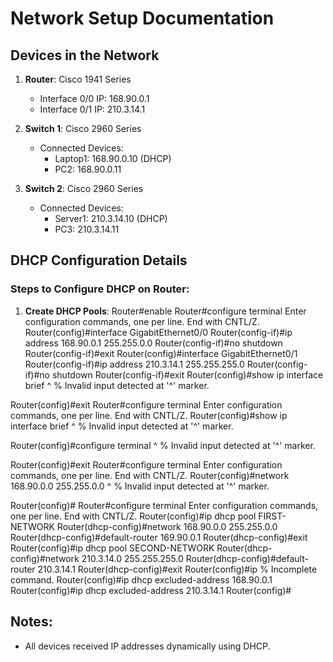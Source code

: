 # Network Setup Documentation

## Devices in the Network

1. **Router**: Cisco 1941 Series
   - Interface 0/0 IP: 168.90.0.1
   - Interface 0/1 IP: 210.3.14.1

2. **Switch 1**: Cisco 2960 Series
   - Connected Devices:
     - Laptop1: 168.90.0.10 (DHCP)
     - PC2: 168.90.0.11

3. **Switch 2**: Cisco 2960 Series
   - Connected Devices:
     - Server1: 210.3.14.10 (DHCP)
     - PC3: 210.3.14.11


## DHCP Configuration Details

### Steps to Configure DHCP on Router:
1. **Create DHCP Pools**:
Router#enable
Router#configure terminal
Enter configuration commands, one per line. End with CNTL/Z.
Router(config)#interface GigabitEthernet0/0
Router(config-if)#ip address 168.90.0.1 255.255.0.0
Router(config-if)#no shutdown
Router(config-if)#exit
Router(config)#interface GigabitEthernet0/1
Router(config-if)#ip address 210.3.14.1 255.255.255.0
Router(config-if)#no shutdown
Router(config-if)#exit
Router(config)#show ip interface brief
^
% Invalid input detected at '^' marker.
	
Router(config)#exit
Router#configure terminal
Enter configuration commands, one per line. End with CNTL/Z.
Router(config)#show ip interface brief
^
% Invalid input detected at '^' marker.
	
Router(config)#configure terminal
^
% Invalid input detected at '^' marker.
	
Router(config)#exit
Router#configure terminal
Enter configuration commands, one per line. End with CNTL/Z.
Router(config)#network 168.90.0.0 255.255.0.0
^
% Invalid input detected at '^' marker.
	
Router(config)#
Router#configure terminal
Enter configuration commands, one per line. End with CNTL/Z.
Router(config)#ip dhcp pool FIRST-NETWORK
Router(dhcp-config)#network 168.90.0.0 255.255.0.0
Router(dhcp-config)#default-router 169.90.0.1
Router(dhcp-config)#exit
Router(config)#ip dhcp pool SECOND-NETWORK
Router(dhcp-config)#network 210.3.14.0 255.255.255.0
Router(dhcp-config)#default-router 210.3.14.1
Router(dhcp-config)#exit
Router(config)#ip
% Incomplete command.
Router(config)#ip dhcp excluded-address 168.90.0.1
Router(config)#ip dhcp excluded-address 210.3.14.1
Router(config)#


## Notes:
- All devices received IP addresses dynamically using DHCP.


